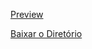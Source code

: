 [Preview](https://pedroaloonso.github.io/Digital-College-FullStack/Aula15/index.html)

[Baixar o Diretório](https://download-directory.github.io?url=https://github.com/PedroAloonso/Digital-College-FullStack/tree/main/Aula17)
